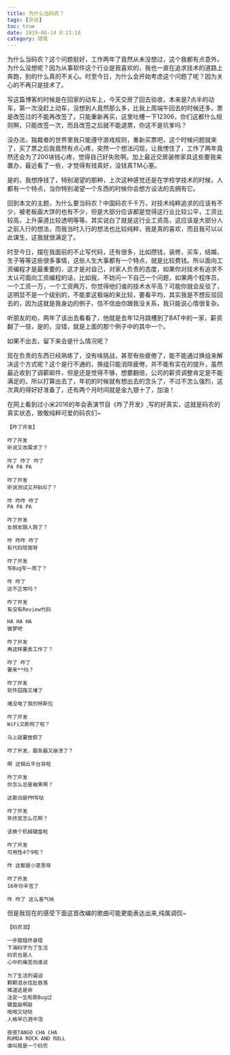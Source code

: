 ```yaml
---
title: 为什么当码农？
tags: [杂谈]
toc: true
date: 2019-06-14 8:23:18
category: 随笔
---
```


为什么当码农？这个问题挺好，工作两年了竟然从未没想过，这个我都有点意外，为什么没想呢？因为从事软件这个行业是我喜欢的，我也一直在追求技术的道路上奔跑，别的什么真的不关心。时至今日，为什么会开始考虑这个问题了呢？因为关心的不再只是技术了。
<!-- more -->

写这篇博客的时候是在回家的动车上，今天交房了回去验收，本来是7点半的动车，第一次没赶上动车，没想到人竟然那么多，比我上周端午回去的时候还多，票是改签过的不能再改签了，只能重新再买，这里吐槽一下12306，你们这都什么规则啊，只能改签一次，而且改签之后就不能退票，你这不是坑爹吗？

没办法，独裁者的世界里我只能遵守游戏规则，重新买票吧，这个时候问题就来了，买了票之后我竟然有点心疼，突然一个想法闪现，让我愣住了，工作了两年竟然还会为了200块钱心疼，觉得自己好失败啊。加上最近交房装修家具这些要我来置办，最近看了一些，才觉得有钱真好，没钱真TM心塞。

是的，我想挣钱了，特别渴望的那种，上次这种感觉还是在学校学技术的时候，人都有一个特点，当你特别渴望一个东西的时候你会想方设法的去拥有它。

回到本文的主题，为什么要当码农？中国码农千千万，对技术纯粹追求的应该有不少，被老板画大饼的也有不少，但是大部分应该都是觉得这行业比较公平，工资比较高，上升渠道比较透明等等。其实说白了就是这行业工资高，这应该是大部分人之前入行的想法，而我当时入行的想法也比较纯粹，我是真的喜欢，而且我可以以此谋生，这我就很满足了。

时至今日，摆在我面前的不止写代码，还有很多，比如攒钱，装修，买车，结婚，生子等等这些很多事情，这些人生大事都有一个特点，就是比较费钱。所以面向工资编程才是最重要的，这才是对自己，对家人负责的态度，如果你对技术有追求不太认可面向工资编程的话，比如我，不妨问一下自己一个问题，如果两个程序员，一个工资一万，一个工资两万，你觉得他们谁的技术水平高？可能你就会反驳了，这明显不是一个级别的，不能拿这极端的来比较，要看平均，其实我是不想反驳回去的，因为这就是我身边的例子，信不信由你跟我没关系，我只能说心情很复杂。

听朋友的劝，两年了该出去看看了，他就是去年12月跳槽到了BAT中的一家，薪资翻了一倍，是的，没错，就是上面的那个例子中的其中一个。

如果不出去，留下来会是什么情况呢？

现在负责的东西已经熟练了，没有啥挑战，甚至有些疲倦了，能不能通过换组来解决这个方式呢？这个是行不通的，换组只能消除疲倦，并不能有实在的提升，虽然最近收到了调薪邮件，但是还是觉得不够，想要翻倍，公司的薪资调整肯定是不能满足的，所以打算出去了，年初的时候就有想出去的念头了，不过不怎么强烈，这次真的得好好准备了，还有两个月时间就是金九银十了，加油！

在网上看到过小米2016的年会表演节目《咋了开发》,写的好真实，这就是码农的真实状态，致敬纯粹可爱的码农们~

```text
【咋了开发】

咋了开发
听说又改需求了？

咋了 咋了 咋了
PA PA PA 

咋了开发
听说测试又开BUG了？

咋 咋咋 咋了
PA PA PA 

咋了开发
女朋友跟人跑了？

咋 咋咋 咋了
有代码陪我呀

咋了开发
写Bug写一周了？

咋 咋了
这不正常吗？

咋了开发
有没有Review代码

HA HA HA
做梦吧

咋了开发
再这样要丢工作了？

咋了 咋了
要来**吗？

咋了开发
软件园路又堵了

堵没电了我的特斯拉

咋了开发
WiFi又断网了啦？

马上就要放假了

咋了开发，服务器又崩溃了？

啊 这锅云平台背啦

咋了开发
你怎么总是被黑啊？

这歌词是PM写哒

咋了开发
年终奖怎么花啊？

该换个机械键盘啦

咋了开发
可用性4个9啦？

咋 这都是小意思呀

咋了开发
16年你辛苦了

咋 咋了 这么客气呐

```

但是我现在的感受下面这首改编的歌曲可能更能表达出来,纯属调侃~

```text
【码农泪】

一步踏错终身错
下海码字为了生活
码农也是人
心中的痛苦向谁说

为了生活的逼迫
颗颗泪水往肚吞落
难道这是命
注定一生和那Bug过
键盘敲啊敲
啪啪又哒哒
人格早已酒中泡

夜夜TANGO CHA CHA
RUMDA ROCK AND ROLL
谁叫我是一个码农
```